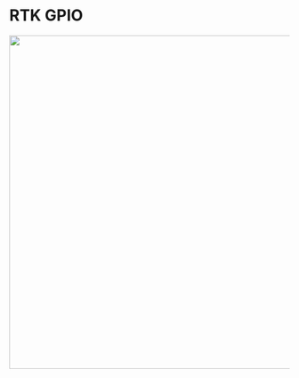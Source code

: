 # RTK GPIO

<img src="https://drive.google.com/uc?id=1nejyzGFNZUKKjXioRXjylOGQxs4civMZ" width="600" height="600">

